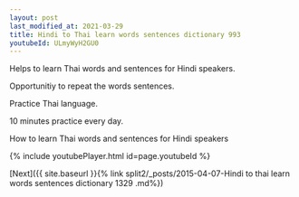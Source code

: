```yaml
---
layout: post
last_modified_at: 2021-03-29
title: Hindi to Thai learn words sentences dictionary 993 
youtubeId: ULmyWyH2GU0
---
```

 
 
Helps to learn Thai words and sentences for Hindi speakers.

Opportunitiy to repeat the words sentences. 

Practice Thai language. 
 
10 minutes practice every day. 
 
How to learn Thai words and sentences for Hindi speakers 
 
{% include youtubePlayer.html id=page.youtubeId %}
 
 
[Next]({{ site.baseurl }}{% link  split2/_posts/2015-04-07-Hindi to thai learn words sentences dictionary 1329 .md%})
 
